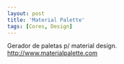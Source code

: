 ```yaml
---
layout: post
title: 'Material Palette'
tags: [Cores, Design]
---
```


Gerador de paletas p/ material design.<br>
<http://www.materialpalette.com>
